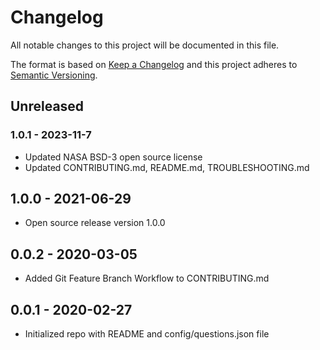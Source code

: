 # Changelog

All notable changes to this project will be documented in this file.

The format is based on [Keep a Changelog](http://keepachangelog.com/en/1.0.0/)
and this project adheres to [Semantic Versioning](http://semver.org/spec/v2.0.0.html).

## Unreleased

<!-- Unreleased changes can be added here. -->

### 1.0.1 - 2023-11-7

- Updated NASA BSD-3 open source license
- Updated CONTRIBUTING.md, README.md, TROUBLESHOOTING.md

## 1.0.0 - 2021-06-29

- Open source release version 1.0.0

## 0.0.2 - 2020-03-05

- Added Git Feature Branch Workflow to CONTRIBUTING.md

## 0.0.1 - 2020-02-27

- Initialized repo with README and config/questions.json file
